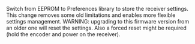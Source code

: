 Switch from EEPROM to Preferences library to store the receiver settings. This change removes some old limitations and enables more flexible settings management. WARNING: upgrading to this firmware version from an older one will reset the settings. Also a forced reset might be required (hold the encoder and power on the receiver).
